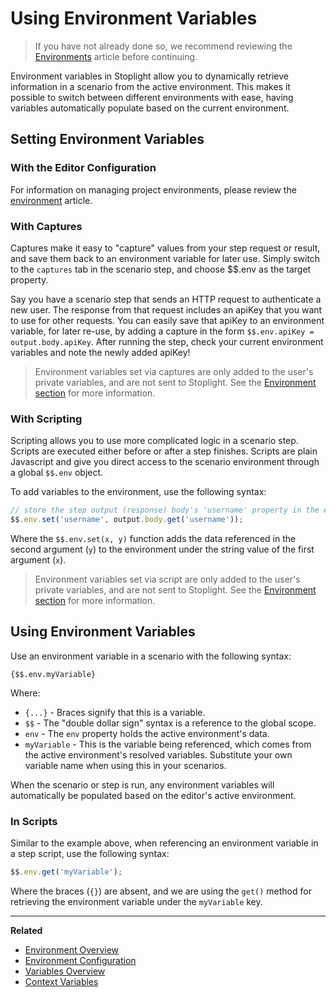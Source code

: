 # Using Environment Variables

<!--(FIXME - SHOW CLICKING THROUGH ENVIRONMENTS IN UI)-->

> If you have not already done so, we recommend reviewing the
[Environments](../editor/environments.md) article before continuing.

Environment variables in Stoplight allow you to dynamically retrieve information
in a scenario from the active environment. This makes it possible to
switch between different environments with ease, having variables automatically
populate based on the current environment.

## Setting Environment Variables

### With the Editor Configuration

For information on managing project environments, please review the [environment](../editor/environments.md) article.

### With Captures

Captures make it easy to "capture" values from your step request or result, and save them back to an environment variable for later use. Simply switch to the `captures` tab in the scenario step, and choose $$.env as the target property.

Say you have a scenario step that sends an HTTP request to authenticate a new user. The response from that request includes an apiKey that you want to use for other requests. You can easily save that apiKey to an environment variable, for later re-use, by adding a capture in the form `$$.env.apiKey = output.body.apiKey`. After running the step, check your current environment variables and note the newly added apiKey!

> Environment variables set via captures are only added to the user's private
  variables, and are not sent to Stoplight. See the [Environment
  section](../editor/environments.md) for more information.

### With Scripting

Scripting allows you to use more complicated logic in a scenario step. Scripts
are executed either before or after a step finishes. Scripts are plain
Javascript and give you direct access to the scenario environment through a
global `$$.env` object.

To add variables to the environment, use the following syntax:

```javascript
// store the step output (response) body's 'username' property in the environment
$$.env.set('username', output.body.get('username'));
```

Where the `$$.env.set(x, y)` function adds the data referenced in the second
argument (`y`) to the environment under the string value of the first argument
(`x`).

> Environment variables set via script are only added to the user's private
  variables, and are not sent to Stoplight. See the [Environment
  section](../editor/environments.md) for more information.

## Using Environment Variables

<!--(FIXME - SHOW USING A VARIABLE IN A SCENARIO STEP)-->

Use an environment variable in a scenario with the following syntax:

```
{$$.env.myVariable}
```

Where:

* `{...}` - Braces signify that this is a variable.
* `$$` - The "double dollar sign" syntax is a reference to the global
  scope.
* `env` - The `env` property holds the active environment's data.
* `myVariable` - This is the variable being referenced, which comes from the
  active environment's resolved variables. Substitute your own variable name when using
  this in your scenarios.

When the scenario or step is run, any environment variables will
automatically be populated based on the editor's active environment.

### In Scripts

Similar to the example above, when referencing an environment variable in a step
script, use the following syntax:

```javascript
$$.env.get('myVariable');
```

Where the braces (`{}`) are absent, and we are using the `get()` method for
retrieving the environment variable under the `myVariable` key.

***

**Related**

* [Environment Overview](../editor/environments.md)
* [Environment Configuration](../editor/editor-configuration.md)
* [Variables Overview](./variables-overview.md)
* [Context Variables](./variables-context.md)
